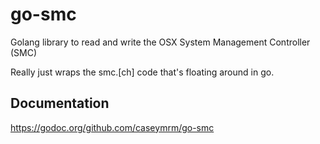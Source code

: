 # go-smc
Golang library to read and write the OSX System Management Controller (SMC)

Really just wraps the smc.[ch] code that's floating around in go.

## Documentation

https://godoc.org/github.com/caseymrm/go-smc